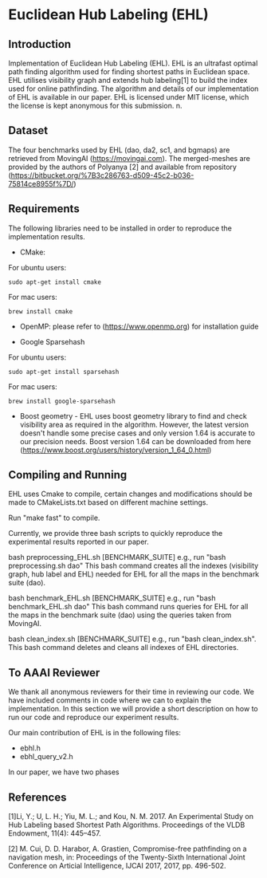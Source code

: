 # Euclidean Hub Labeling (EHL)

## Introduction

Implementation of Euclidean Hub Labeling (EHL). EHL is an ultrafast optimal path finding algorithm used for finding shortest paths in Euclidean space.
EHL utilises visibility graph and extends hub labeling[1] to build the index used for online pathfinding. The algorithm and details of our implementation of EHL is available in our paper. EHL is licensed under MIT license, which the license is kept anonymous for this submission.
n.

## Dataset

The four benchmarks used by EHL (dao, da2, sc1, and bgmaps) are retrieved from MovingAI (https://movingai.com).
The merged-meshes are provided by the authors of Polyanya [2] and available from repository (https://bitbucket.org/%7B3c286763-d509-45c2-b036-75814ce8955f%7D/)

## Requirements
The following libraries need to be installed in order to reproduce the implementation results.

- CMake: 

For ubuntu users:
```shell script
sudo apt-get install cmake
```

For mac users:
```shell script
brew install cmake
```
- OpenMP: please refer to (https://www.openmp.org) for installation guide

- Google Sparsehash

For ubuntu users:
```shell script
sudo apt-get install sparsehash
```

For mac users:
```shell script
brew install google-sparsehash
```

- Boost geometry - EHL uses boost geometry library to find and check visibility area as required in the algorithm. However, the latest version doesn't handle some precise cases and only version 1.64 is accurate to our precision needs. Boost version 1.64 can be downloaded from here (https://www.boost.org/users/history/version_1_64_0.html)

## Compiling and Running

EHL uses Cmake to compile, certain changes and modifications should be made to CMakeLists.txt based on different machine settings. 

Run "make fast" to compile.

Currently, we provide three bash scripts to quickly reproduce the experimental results reported in our paper.

bash preprocessing_EHL.sh [BENCHMARK_SUITE] 
e.g., run "bash preprocessing.sh dao" This bash command creates all the indexes (visibility graph, hub label and EHL) needed for EHL for all the maps in the benchmark suite (dao).

bash benchmark_EHL.sh [BENCHMARK_SUITE] 
e.g., run "bash benchmark_EHL.sh dao" This bash command runs queries for EHL for all the maps in the benchmark suite (dao) using the queries taken from MovingAI.

bash clean_index.sh [BENCHMARK_SUITE]
e.g., run "bash clean_index.sh". This bash command deletes and cleans all indexes of EHL directories.

## To AAAI Reviewer
We thank all anonymous reviewers for their time in reviewing our code.
We have included comments in code where we can to explain the implementation. 
In this section we will provide a short description on how to run our code and reproduce our experiment results.

Our main contribution of EHL is in the following files:
- ebhl.h
- ebhl_query_v2.h

In our paper, we have two phases 

## References
[1]Li, Y.; U, L. H.; Yiu, M. L.; and Kou, N. M. 2017. An Experimental Study on Hub Labeling based Shortest Path Algorithms. Proceedings of the VLDB Endowment, 11(4): 445–457.

[2] M. Cui, D. D. Harabor, A. Grastien, Compromise-free pathfinding on a navigation mesh, in: Proceedings of the Twenty-Sixth International Joint Conference on Articial Intelligence, IJCAI 2017, 2017, pp. 496-502.
